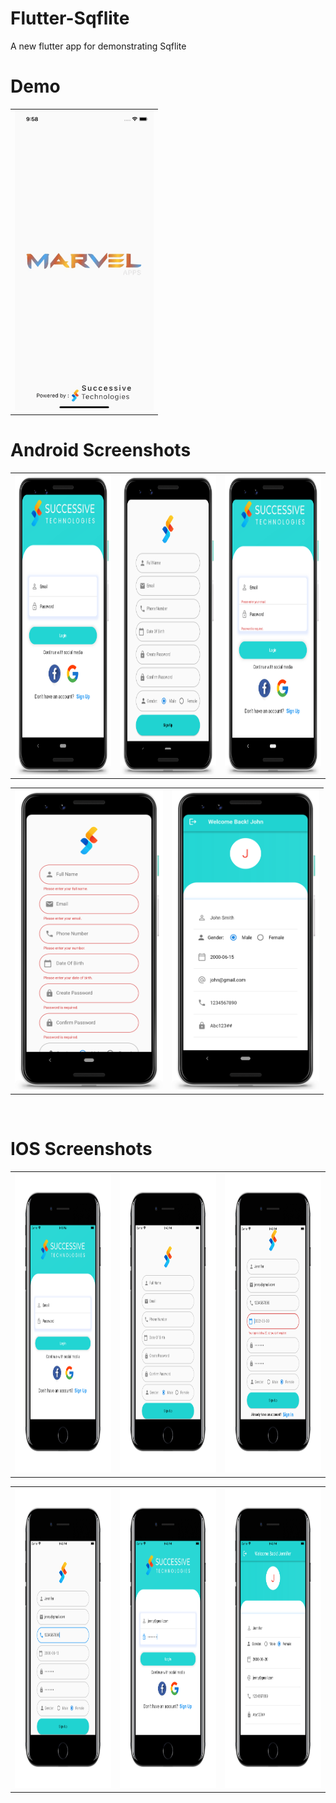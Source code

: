 # Flutter-Sqflite
A new flutter app for demonstrating Sqflite


# Demo
  <table>
  <tr>
  <td><img src="https://github.com/MarvelApps-Flutter/flutter_sqflite/blob/master/working_demo/sqflite_video.gif" height="480px"></td>
    </tr>
  </table>

# Android Screenshots

<table>
  <tr>
    <td><img src="https://github.com/MarvelApps-Flutter/flutter_sqflite/blob/master/screenshots/android/android1.png" height="480px"></td>
    <td><img src="https://github.com/MarvelApps-Flutter/flutter_sqflite/blob/master/screenshots/android/android2.png" height="480px"></td>
    <td><img src="https://github.com/MarvelApps-Flutter/flutter_sqflite/blob/master/screenshots/android/android3.png" height="480px"></td>
  </tr>
 </table>

 <table>
  <tr>
    <td><img src="https://github.com/MarvelApps-Flutter/flutter_sqflite/blob/master/screenshots/android/android4.png" height="480px"></td>
    <td><img src="https://github.com/MarvelApps-Flutter/flutter_sqflite/blob/master/screenshots/android/android5.png" height="480px"></td>
   <!-- <td><img src="https://github.com/MarvelApps-Flutter/flutter_sqflite/blob/master/screenshots/android/android6.png" height="480px"></td> -->
  </tr>
 </table>


</br>

# IOS Screenshots

<table>
  <tr>
    <td><img src="https://github.com/MarvelApps-Flutter/flutter_sqflite/blob/master/screenshots/ios/ios1.png" height="480px"></td>
    <td><img src="https://github.com/MarvelApps-Flutter/flutter_sqflite/blob/master/screenshots/ios/ios2.png" height="480px"></td>
    <td><img src="https://github.com/MarvelApps-Flutter/flutter_sqflite/blob/master/screenshots/ios/ios3.png" height="480px"></td>
  </tr>
 </table>

<table>
  <tr>
    <td><img src="https://github.com/MarvelApps-Flutter/flutter_sqflite/blob/master/screenshots/ios/ios4.png" height="480px"></td>
    <td><img src="https://github.com/MarvelApps-Flutter/flutter_sqflite/blob/master/screenshots/ios/ios5.png" height="480px"></td>
   <td><img src="https://github.com/MarvelApps-Flutter/flutter_sqflite/blob/master/screenshots/ios/ios6.png" height="480px"></td> 
  </tr>
 </table>

 <table>
  <tr>
    <!-- <td><img src="https://github.com/MarvelApps-Flutter/flutter_sqflite/blob/master/screenshots/ios/ios7.png" height="480px"></td> -->
    
  </tr>
 </table>




